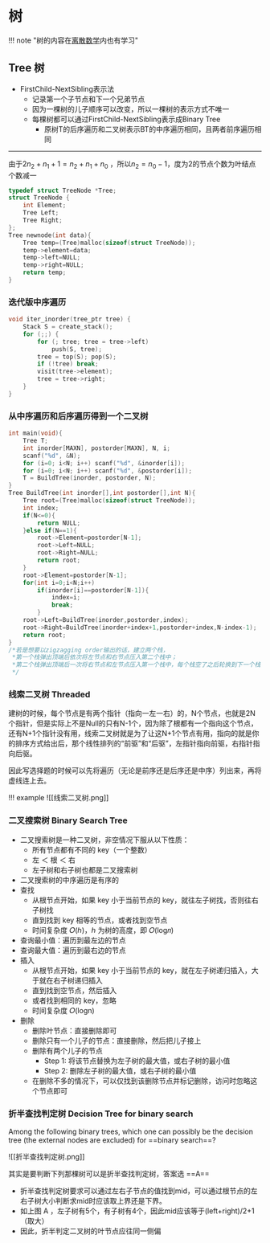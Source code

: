 # 树

!!! note "树的内容在[离散数学](../../../离散数学/笔记/Chapter11)内也有学习"

## Tree 树

- FirstChild-NextSibling表示法
	- 记录第一个子节点和下一个兄弟节点
	- 因为一棵树的儿子顺序可以改变，所以一棵树的表示方式不唯一
	- 每棵树都可以通过FirstChild-NextSibling表示成Binary Tree
		- 原树T的后序遍历和二叉树表示BT的中序遍历相同，且两者前序遍历相同

---

由于$2n_2 + n_1 +1= n_2 +n_1+ n_0$ ，所以$n_2= n_0-1$，度为2的节点个数为叶结点个数减一

```c
typedef struct TreeNode *Tree;
struct TreeNode {
    int Element;
    Tree Left;
    Tree Right;
};
Tree newnode(int data){
    Tree temp=(Tree)malloc(sizeof(struct TreeNode));
    temp->element=data;
    temp->left=NULL;
    temp->right=NULL;
    return temp;
}
```

### 迭代版中序遍历
```c
void iter_inorder(tree_ptr tree) {
    Stack S = create_stack();
    for (;;) {
        for (; tree; tree = tree->left)
            push(S, tree);
        tree = top(S); pop(S);
        if (!tree) break;
        visit(tree->element);
        tree = tree->right;
    }
}
```

### 从中序遍历和后序遍历得到一个二叉树

```c
int main(void){
    Tree T;
    int inorder[MAXN], postorder[MAXN], N, i;
    scanf("%d", &N);
    for (i=0; i<N; i++) scanf("%d", &inorder[i]);
    for (i=0; i<N; i++) scanf("%d", &postorder[i]);
    T = BuildTree(inorder, postorder, N);
}
Tree BuildTree(int inorder[],int postorder[],int N){
    Tree root=(Tree)malloc(sizeof(struct TreeNode));
    int index;
    if(N<=0){
        return NULL;
    }else if(N==1){
        root->Element=postorder[N-1];
        root->Left=NULL;
        root->Right=NULL;
        return root;
    }
    root->Element=postorder[N-1];
    for(int i=0;i<N;i++)
        if(inorder[i]==postorder[N-1]){
            index=i;
            break;
        }
    root->Left=BuildTree(inorder,postorder,index);
    root->Right=BuildTree(inorder+index+1,postorder+index,N-index-1);
    return root;
}
/*若是想要以zigzagging order输出的话，建立两个栈，
 *第一个栈弹出顶端后依次将左节点和右节点压入第二个栈中；
 *第二个栈弹出顶端后一次将右节点和左节点压入第一个栈中，每个栈空了之后轮换到下一个栈
 */
```


### 线索二叉树 Threaded

建树的时候，每个节点是有两个指针（指向一左一右）的，N个节点，也就是2N个指针，但是实际上不是Null的只有N-1个，因为除了根都有一个指向这个节点，还有N+1个指针没有用，线索二叉树就是为了让这N+1个节点有用，指向的就是你的排序方式给出后，那个线性排列的“前驱”和“后驱”，左指针指向前驱，右指针指向后驱。

因此写选择题的时候可以先将遍历（无论是前序还是后序还是中序）列出来，再将虚线连上去。

!!! example
	![[线索二叉树.png]]

### 二叉搜索树 Binary Search Tree
- 二叉搜索树是一种二叉树，非空情况下服从以下性质：
    - 所有节点都有不同的 key（一个整数）
    - 左 ＜ 根 ＜ 右
    - 左子树和右子树也都是二叉搜索树
- 二叉搜索树的中序遍历是有序的
- 查找
    - 从根节点开始，如果 key 小于当前节点的 key，就往左子树找，否则往右子树找
    - 直到找到 key 相等的节点，或者找到空节点
    - 时间复杂度 𝑂(ℎ)，ℎ 为树的高度，即 𝑂(log⁡𝑛)
- 查询最小值：遍历到最左边的节点
- 查询最大值：遍历到最右边的节点
- 插入
    - 从根节点开始，如果 key 小于当前节点的 key，就在左子树递归插入，大于就在右子树递归插入
    - 直到找到空节点，然后插入
    - 或者找到相同的 key，忽略
    - 时间复杂度 𝑂(logn)
- 删除
    - 删除叶节点：直接删除即可
    - 删除只有一个儿子的节点：直接删除，然后把儿子接上
    - 删除有两个儿子的节点
        - Step 1: 将该节点替换为左子树的最大值，或右子树的最小值
        - Step 2: 删除左子树的最大值，或右子树的最小值
    - 在删除不多的情况下，可以仅找到该删除节点并标记删除，访问时忽略这个节点即可

### 折半查找判定树 Decision Tree for binary search

Among the following binary trees, which one can possibly be the decision tree (the external nodes are excluded) for ==binary search==?

![[折半查找判定树.png]]

其实是要判断下列那棵树可以是折半查找判定树，答案选 ==A==

- 折半查找判定树要求可以通过左右子节点的值找到mid，可以通过根节点的左右子树大小判断求mid时应该取上界还是下界。
- 如上图 A ，左子树有5个，有子树有4个，因此mid应该等于(left+right)/2+1（取大）
- 因此，折半判定二叉树的叶节点应往同一侧偏